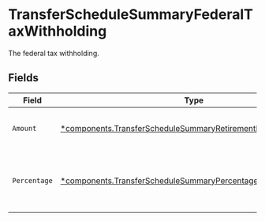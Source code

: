 # TransferScheduleSummaryFederalTaxWithholding

The federal tax withholding.


## Fields

| Field                                                                                                                                             | Type                                                                                                                                              | Required                                                                                                                                          | Description                                                                                                                                       | Example                                                                                                                                           |
| ------------------------------------------------------------------------------------------------------------------------------------------------- | ------------------------------------------------------------------------------------------------------------------------------------------------- | ------------------------------------------------------------------------------------------------------------------------------------------------- | ------------------------------------------------------------------------------------------------------------------------------------------------- | ------------------------------------------------------------------------------------------------------------------------------------------------- |
| `Amount`                                                                                                                                          | [*components.TransferScheduleSummaryRetirementDistributionAmount](../../models/components/transferschedulesummaryretirementdistributionamount.md) | :heavy_minus_sign:                                                                                                                                | Fixed USD amount to withhold for taxes.                                                                                                           | {<br/>"value": "1.23"<br/>}                                                                                                                       |
| `Percentage`                                                                                                                                      | [*components.TransferScheduleSummaryPercentage](../../models/components/transferschedulesummarypercentage.md)                                     | :heavy_minus_sign:                                                                                                                                | Percentage of total disbursement amount to withhold for taxes.                                                                                    | {<br/>"value": "11.25"<br/>}                                                                                                                      |